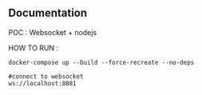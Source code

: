 ## Documentation
POC : Websocket + nodejs

HOW TO RUN :
```
docker-compose up --build --force-recreate --no-deps

#connect to websocket
ws://localhost:8081
```